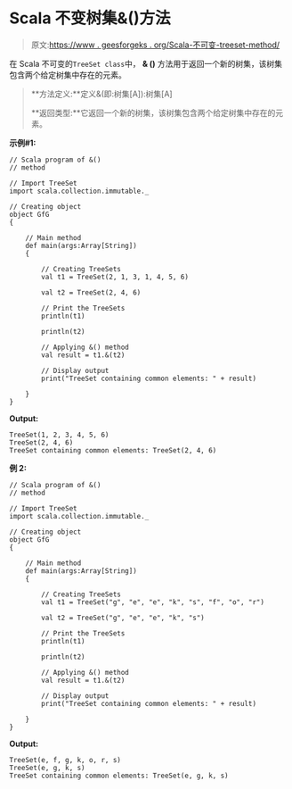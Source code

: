 # Scala 不变树集&()方法

> 原文:[https://www . geesforgeks . org/Scala-不可变-treeset-method/](https://www.geeksforgeeks.org/scala-immutable-treeset-method/)

在 Scala 不可变的`TreeSet class`中， **& ()** 方法用于返回一个新的树集，该树集包含两个给定树集中存在的元素。

> **方法定义:**定义&(即:树集[A]):树集[A]
> 
> **返回类型:**它返回一个新的树集，该树集包含两个给定树集中存在的元素。

**示例#1:**

```
// Scala program of &() 
// method 

// Import TreeSet
import scala.collection.immutable._

// Creating object 
object GfG 
{ 

    // Main method 
    def main(args:Array[String]) 
    { 

        // Creating TreeSets
        val t1 = TreeSet(2, 1, 3, 1, 4, 5, 6) 

        val t2 = TreeSet(2, 4, 6)

        // Print the TreeSets
        println(t1) 

        println(t2)

        // Applying &() method  
        val result = t1.&(t2)

        // Display output 
        print("TreeSet containing common elements: " + result) 

    } 
} 
```

**Output:**

```
TreeSet(1, 2, 3, 4, 5, 6)
TreeSet(2, 4, 6)
TreeSet containing common elements: TreeSet(2, 4, 6)

```

**例 2:**

```
// Scala program of &() 
// method 

// Import TreeSet
import scala.collection.immutable._

// Creating object 
object GfG 
{ 

    // Main method 
    def main(args:Array[String]) 
    { 

        // Creating TreeSets
        val t1 = TreeSet("g", "e", "e", "k", "s", "f", "o", "r") 

        val t2 = TreeSet("g", "e", "e", "k", "s")

        // Print the TreeSets
        println(t1) 

        println(t2)

        // Applying &() method  
        val result = t1.&(t2)

        // Display output 
        print("TreeSet containing common elements: " + result) 

    } 
} 
```

**Output:**

```
TreeSet(e, f, g, k, o, r, s)
TreeSet(e, g, k, s)
TreeSet containing common elements: TreeSet(e, g, k, s)

```